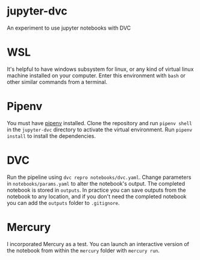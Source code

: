 # jupyter-dvc
An experiment to use jupyter notebooks with DVC 

# WSL
It's helpful to have windows subsystem for linux, or any kind of virtual linux machine installed on your computer. Enter this environment with `bash` or other similar commands from a terminal.

# Pipenv
You must have [pipenv](https://pypi.org/project/pipenv/) installed. Clone the repository and run `pipenv shell` in the `jupyter-dvc` directory to activate the virtual environment. Run `pipenv install` to install the dependencies.

# DVC
Run the pipeline using `dvc repro notebooks/dvc.yaml`. Change parameters in `notebooks/params.yaml` to alter the notebook's output. The completed notebook is stored in `outputs`. In practice you can save outputs from the notebook to any location, and if you don't need the completed notebook you can add the `outputs` folder to `.gitignore`.

# Mercury
I incorporated Mercury as a test. You can launch an interactive version of the notebook from within the `mercury` folder with `mercury run`.
